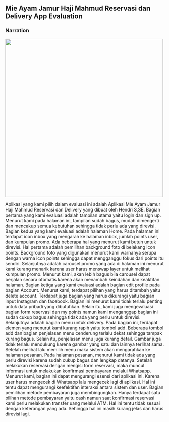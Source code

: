 ## Mie Ayam Jamur Haji Mahmud Reservasi dan Delivery App Evaluation 

### Narration

<img src="https://lh3.googleusercontent.com/ZlDcktISuUKm5otUEPgELUcjxuk6FGtQvywAaQooAKRSHd3dLFpwxMlXiJXh-5-bGgQ=s180-rw" width="500">
 
Aplikasi yang kami pilih dalam evaluasi ini adalah Aplikasi Mie Ayam Jamur Haji Mahmud Reservasi dan Delivery yang dibuat oleh Hendri S,SE. Bagian pertama yang kami evaluasi adalah tampilan utama yaitu login dan sign up. Menurut kami pada halaman ini, tampilan sudah bagus, mudah dimengerti dan mencakup semua kebutuhan sehingga tidak perlu ada yang direvisi.
	Bagian kedua yang kami evaluasi adalah halaman Home. Pada halaman ini terdapat icon inbox yang mengarah ke halaman inbox, jumlah points user, dan kumpulan promo. Ada beberapa hal yang menurut kami butuh untuk direvisi. Hal pertama adalah pemilihan background foto di belakang icon points. Background foto yang digunakan menurut kami warnanya serupa dengan warna icon points sehingga dapat mengganggu fokus dari points itu sendiri. Selanjutnya adalah carousel promo yang ada di halaman ini menurut kami kurang menarik karena user harus menswap layer untuk melihat kumpulan promo. Menurut kami, akan lebih bagus bila carousel dapat berjalan secara otomatis karena akan menambah keindahan dan keaktifan halaman.
	Bagian ketiga yang kami evaluasi adalah bagian edit profile pada bagian Account. Menurut kami, terdapat pilihan yang harus ditambah yaitu delete account. Terdapat juga bagian yang harus dikurangi yaitu bagian input Instagram dan facebook. Bagian ini menurut kami tidak terlalu penting untuk data pribadi yang dibutuhkan. Selain itu, kami juga mengevaluasi bagian form reservasi dan my points namun kami menganggap bagian ini sudah cukup bagus sehingga tidak ada yang perlu untuk direvisi.
	Selanjutnya adalah bagian menu untuk delivery. Pada bagian ini, terdapat elemen yang menurut kami kurang rapih yaitu tombol add. Beberapa tombol add dan bagian penjelasan menu cenderung terlalu dekat sehingga tampak kurang bagus. Selain itu, penjelasan menu juga kurang detail.  Gambar juga tidak terlalu mendukung karena gambar yang satu dan lainnya terlihat sama. Setelah melihat lalu memilih menu maka sistem akan mengarahkan ke halaman pesanan. Pada halaman pesanan, menurut kami tidak ada yang perlu direvisi karena sudah cukup bagus dan lengkap datanya.
	Setelah melakukan reservasi dengan mengisi form reservasi, maka muncul informasi untuk melakukan konfirmasi pembayaran melalui Whatsapp. Menurut kami, bagian ini dapat mengurangi esensi dari aplikasi ini. Karena user harus mengecek di Whatsapp lalu mengecek lagi di aplikasi. Hal ini tentu dapat mengurangi keefektifan interaksi antara sistem dan user. Bagian pemilihan metode pembayaran juga membingungkan. Hanya terdapat satu pilihan metode pembayaran yaitu cash namun saat konfirmasi reservasi kami perlu melakukan transfer uang melalui ATM. Hal ini tentu tidak sesuai dengan keterangan yang ada. Sehingga hal ini masih kurang jelas dan harus direvisi lagi.



